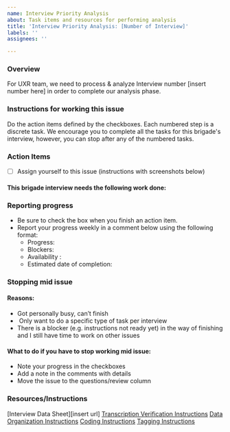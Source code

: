 ```yaml
---
name: Interview Priority Analysis
about: Task items and resources for performing analysis
title: 'Interview Priority Analysis: [Number of Interview]'
labels: ''
assignees: ''

---
```


### Overview
For UXR team, we need to process & analyze Interview number [insert number here] in order to complete our analysis phase. 

### Instructions for working this issue
Do the action items defined by the checkboxes. Each numbered step is a discrete task. We encourage you to complete all the tasks for this brigade's interview, however, you can stop after any of the numbered tasks.

### Action Items
- [ ] Assign yourself to this issue (instructions with screenshots below) 
#### This brigade interview needs the following work done:

### Reporting progress
- Be sure to check the box when you finish an action item.
- Report your progress weekly in a comment below using the following format:
     - Progress: 
     - Blockers: 
     - Availability :
     - Estimated date of completion:

### Stopping mid issue 
#### Reasons: 
- Got personally busy, can’t finish
-  Only want to do a specific type of task per interview
- There is a blocker (e.g. instructions not ready yet) in the way of finishing and I still have time to work on other issues 
#### What to do if you have to stop working mid issue:
- Note your progress in the checkboxes 
- Add a note in the comments with details
- Move the issue to the questions/review column 

### Resources/Instructions
[Interview Data Sheet][insert url]
[Transcription Verification Instructions](https://docs.google.com/document/d/1kTrslqYY0whUjCMxbcV7Ft1nzCr_UTPWXfhomNgOvEw/edit)
[Data Organization Instructions](https://docs.google.com/document/d/1vJqDQ8Th8kSgisSSiMzDpRHTIWI3ILCX4eOTgMwRdoY/edit)
[Coding Instructions](https://docs.google.com/document/u/0/d/10am6Ki0gJKzITt2kcjMsR233oC_9WJneKnFimFc8Mao/edit)
[Tagging Instructions](https://docs.google.com/document/d/1soNmLMyVspkgz2MMD5DuF_WVBBmnFLFgCPNZDjxjDWI/edit#)
